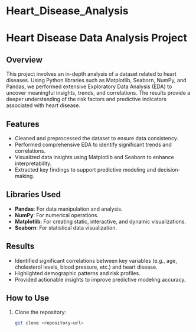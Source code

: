 # Heart_Disease_Analysis

# Heart Disease Data Analysis Project  

## Overview  
This project involves an in-depth analysis of a dataset related to heart diseases. Using Python libraries such as Matplotlib, Seaborn, NumPy, and Pandas, we performed extensive Exploratory Data Analysis (EDA) to uncover meaningful insights, trends, and correlations. The results provide a deeper understanding of the risk factors and predictive indicators associated with heart disease.  

## Features  
- Cleaned and preprocessed the dataset to ensure data consistency.  
- Performed comprehensive EDA to identify significant trends and correlations.  
- Visualized data insights using Matplotlib and Seaborn to enhance interpretability.  
- Extracted key findings to support predictive modeling and decision-making.  

## Libraries Used  
- **Pandas**: For data manipulation and analysis.  
- **NumPy**: For numerical operations.  
- **Matplotlib**: For creating static, interactive, and dynamic visualizations.  
- **Seaborn**: For statistical data visualization.  

## Results  
- Identified significant correlations between key variables (e.g., age, cholesterol levels, blood pressure, etc.) and heart disease.  
- Highlighted demographic patterns and risk profiles.  
- Provided actionable insights to improve predictive modeling accuracy.  

## How to Use  
1. Clone the repository:  
   ```bash  
   git clone <repository-url>  
